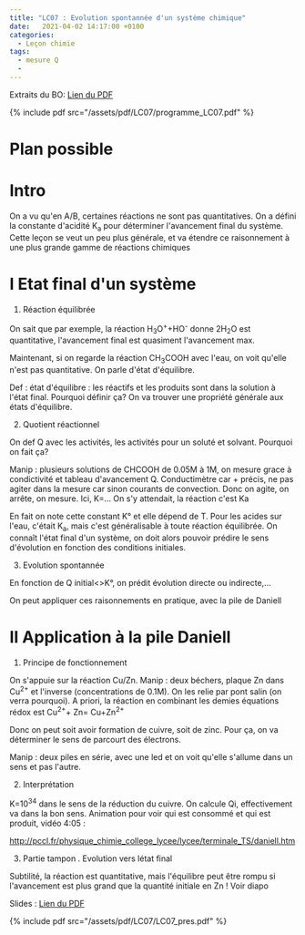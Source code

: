```yaml
---
title: "LC07 : Evolution spontannée d'un système chimique"
date:   2021-04-02 14:17:00 +0100
categories:
  - Leçon chimie
tags:
  - mesure Q
  - 
---
```

Extraits du BO:
[Lien du PDF](/assets/pdf/LC07/programme_LC07.pdf)

{% include pdf src="/assets/pdf/LC07/programme_LC07.pdf" %}

# Plan possible
# Intro

On a vu qu'en A/B, certaines réactions ne sont pas quantitatives. On a défini la constante d'acidité K<sub>a</sub> pour déterminer l'avancement final du système.
Cette leçon se veut un peu plus générale, et va étendre ce raisonnement à une plus grande gamme de réactions chimiques
# I Etat final d'un système
1) Réaction équilibrée

On sait que par exemple, la réaction H<sub>3</sub>O<sup>+</sup>+HO<sup>-</sup> donne 2H<sub>2</sub>O est quantitative, l'avancement final est quasiment l'avancement max.

Maintenant, si on regarde la réaction CH<sub>3</sub>COOH avec l'eau, on voit qu'elle n'est pas quantitative. On parle d'état d'équilibre.

Def : état d'équilibre : les réactifs et les produits sont dans la solution à l'état final.
 Pourquoi définir ça? On va trouver une propriété générale aux états d'équilibre.

2) Quotient réactionnel

On def Q avec les activités, les activités pour un soluté et solvant. Pourquoi on fait ça?

Manip : plusieurs solutions de CHCOOH de 0.05M à 1M, on mesure grace à condictivité et tableau d'avancement Q. Conductimètre car + précis, ne pas agiter dans la mesure car sinon courants de convection. Donc on agite, on arrête, on mesure. Ici, K=... On s'y attendait, la réaction c'est Ka

En fait on note cette constant K° et elle dépend de T. Pour les acides sur l'eau, c'était K<sub>a</sub>, mais c'est généralisable à toute réaction équilibrée.
On connaît l'état final d'un système, on doit alors pouvoir prédire le sens d'évolution en fonction des conditions initiales.

3) Evolution spontannée

En fonction de Q initial<>K°, on prédit évolution directe ou indirecte,...

On peut appliquer ces raisonnements en pratique, avec la pile de Daniell

# II Application à la pile Daniell

1) Principe de fonctionnement

On s'appuie sur la réaction Cu/Zn. 
Manip : deux béchers, plaque Zn dans Cu<sup>2+</sup> et l'inverse (concentrations de 0.1M). On les relie par pont salin (on verra pourquoi). A priori, la réaction en combinant les demies équations rédox est Cu<sup>2+</sup>+ Zn= Cu+Zn<sup>2+</sup>

Donc on peut soit avoir formation de cuivre, soit de zinc. Pour ça, on va déterminer le sens de parcourt des électrons.

Manip : deux piles en série, avec une led et on voit qu'elle s'allume dans un sens et pas l'autre.

2) Interprétation

K=10<sup>34</sup> dans le sens de la réduction du cuivre. On calcule Qi, effectivement va dans la bon sens. Animation pour voir qui est consommé et qui est produit, vidéo 4:05 : 

http://pccl.fr/physique_chimie_college_lycee/lycee/terminale_TS/daniell.htm

3) Partie tampon . Evolution vers létat final

Subtilité, la réaction est quantitative, mais l'équilibre peut être rompu si l'avancement est plus grand que la quantité initiale en Zn ! Voir diapo

Slides : [Lien du PDF](/assets/pdf/LC07/LC07_pres.pdf)

{% include pdf src="/assets/pdf/LC07/LC07_pres.pdf" %}
